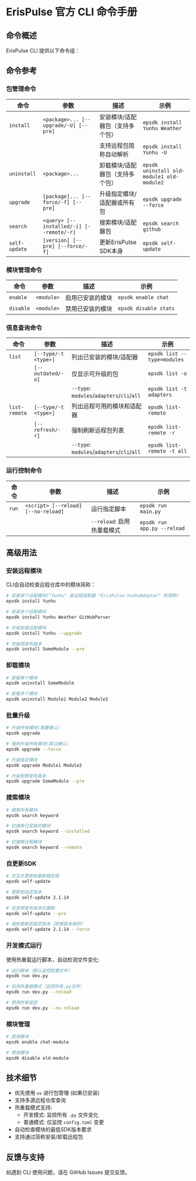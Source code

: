 # ErisPulse 官方 CLI 命令手册

## 命令概述

ErisPulse CLI 提供以下命令组：

## 命令参考

### 包管理命令

| 命令       | 参数                      | 描述                                  | 示例                          |
|------------|---------------------------|---------------------------------------|-------------------------------|
| `install`  | `<package>... [--upgrade/-U] [--pre]` | 安装模块/适配器包（支持多个包）      | `epsdk install Yunhu Weather`  |
|            |                           | 支持远程包简称自动解析                | `epsdk install Yunhu -U` |
| `uninstall`| `<package>...`            | 卸载模块/适配器包（支持多个包）       | `epsdk uninstall old-module1 old-module2`  |
| `upgrade`  | `[package]... [--force/-f] [--pre]` | 升级指定模块/适配器或所有包         | `epsdk upgrade --force`       |
| `search`   | `<query> [--installed/-i] [--remote/-r]` | 搜索模块/适配器包             | `epsdk search github`         |
| `self-update` | `[version] [--pre] [--force/-f]` | 更新ErisPulse SDK本身           | `epsdk self-update`           |

### 模块管理命令

| 命令       | 参数       | 描述                  | 示例                  |
|------------|------------|-----------------------|-----------------------|
| `enable`   | `<module>` | 启用已安装的模块      | `epsdk enable chat`   |
| `disable`  | `<module>` | 禁用已安装的模块      | `epsdk disable stats` |

### 信息查询命令

| 命令          | 参数                      | 描述                                  | 示例                          |
|---------------|---------------------------|---------------------------------------|-------------------------------|
| `list`        | `[--type/-t <type>]`      | 列出已安装的模块/适配器               | `epsdk list --type=modules`   |
|               | `[--outdated/-o]`         | 仅显示可升级的包                      | `epsdk list -o`               |
|               |                           | `--type`: `modules`/`adapters`/`cli`/`all`  | `epsdk list -t adapters`      |
| `list-remote` | `[--type/-t <type>]`      | 列出远程可用的模块和适配器            | `epsdk list-remote`           |
|               | `[--refresh/-r]`          | 强制刷新远程包列表                    | `epsdk list-remote -r`        |
|               |                           | `--type`: `modules`/`adapters`/`cli`/`all`  | `epsdk list-remote -t all`    |

### 运行控制命令

| 命令       | 参数                      | 描述                                  | 示例                          |
|------------|---------------------------|---------------------------------------|-------------------------------|
| `run`      | `<script> [--reload] [--no-reload]` | 运行指定脚本                    | `epsdk run main.py`           |
|            |                           | `--reload`: 启用热重载模式            | `epsdk run app.py --reload`   |

## 高级用法

### 安装远程模块
CLI会自动检查远程仓库中的模块简称：
```bash
# 安装单个远程模块("Yunhu" 是远程适配器 "ErisPulse-YunhuAdapter" 的简称)
epsdk install Yunhu

# 安装多个远程模块
epsdk install Yunhu Weather GitHubParser

# 升级安装远程模块
epsdk install Yunhu --upgrade

# 安装预发布版本
epsdk install SomeModule --pre
```

### 卸载模块
```bash
# 卸载单个模块
epsdk uninstall SomeModule

# 卸载多个模块
epsdk uninstall Module1 Module2 Module3
```

### 批量升级
```bash
# 升级所有模块(需要确认)
epsdk upgrade

# 强制升级所有模块(跳过确认)
epsdk upgrade --force

# 升级指定模块
epsdk upgrade Module1 Module2

# 升级到预发布版本
epsdk upgrade SomeModule --pre
```

### 搜索模块
```bash
# 搜索所有模块
epsdk search keyword

# 仅搜索已安装的模块
epsdk search keyword --installed

# 仅搜索远程模块
epsdk search keyword --remote
```

### 自更新SDK
```bash
# 交互式更新到最新稳定版
epsdk self-update

# 更新到指定版本
epsdk self-update 2.1.14

# 包含预发布版本的更新
epsdk self-update --pre

# 强制更新到指定版本（即使版本相同）
epsdk self-update 2.1.14 --force
```

### 开发模式运行
使用热重载运行脚本，自动检测文件变化:
```bash
# 运行脚本（默认监控配置文件）
epsdk run dev.py

# 启用热重载模式（监控所有.py文件）
epsdk run dev.py --reload

# 禁用所有监控
epsdk run dev.py --no-reload
```

### 模块管理
```bash
# 启用模块
epsdk enable chat-module

# 禁用模块
epsdk disable old-module
```

## 技术细节

- 优先使用 `uv` 进行包管理 (如果已安装)
- 支持多源远程仓库查询
- 热重载模式支持:
  - 开发模式: 监控所有 `.py` 文件变化
  - 普通模式: 仅监控 `config.toml` 变更
- 自动检查模块的最低SDK版本要求
- 支持通过简称安装/卸载远程包

## 反馈与支持

如遇到 CLI 使用问题，请在 GitHub Issues 提交反馈。

